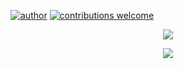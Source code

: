 [![author](https://img.shields.io/badge/author-lucas-red.svg)](https://www.linkedin.com/in/lucas-rocha-1904a3172/) [![contributions welcome](https://img.shields.io/badge/contributions-welcome-brightgreen.svg?style=flat)](https://github.com/lucas-source)

<p align="center">
  <img src="Screenshot_3" >
</p>

<p align="center">
  <img src="Screenshot_1" >
</p>

